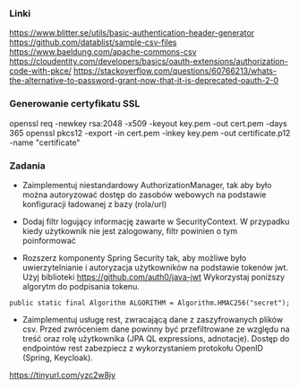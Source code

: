 ### Linki
https://www.blitter.se/utils/basic-authentication-header-generator
https://github.com/datablist/sample-csv-files
https://www.baeldung.com/apache-commons-csv
https://cloudentity.com/developers/basics/oauth-extensions/authorization-code-with-pkce/
https://stackoverflow.com/questions/60766213/whats-the-alternative-to-password-grant-now-that-it-is-deprecated-oauth-2-0

### Generowanie certyfikatu SSL
openssl req -newkey rsa:2048 -x509 -keyout key.pem -out cert.pem -days 365
openssl pkcs12 -export -in cert.pem -inkey key.pem -out certificate.p12 -name "certificate"

### Zadania
- Zaimplementuj niestandardowy AuthorizationManager, tak aby było można autoryzować
  dostęp do zasobów webowych na podstawie konfiguracji ładowanej z bazy (rola/url)

- Dodaj filtr logujący informację zawarte w SecurityContext. W przypadku
kiedy użytkownik nie jest zalogowany, filtr powinien o tym poinformować

- Rozszerz komponenty Spring Security tak, aby możliwe było uwierzytelnianie i autoryzacja
użytkowników na podstawie tokenów jwt. Użyj biblioteki https://github.com/auth0/java-jwt 
Wykorzystaj poniższy algorytm do podpisania tokenu.
```
public static final Algorithm ALGORITHM = Algorithm.HMAC256("secret");
```

- Zaimplementuj usługę rest, zwracającą dane z zaszyfrowanych plików csv. Przed zwróceniem 
dane powinny być przefiltrowane ze względu na treść oraz rolę użytkownika (JPA QL expressions, adnotacje).
Dostęp do endpointów rest zabezpiecz z wykorzystaniem protokołu OpenID (Spring, Keycloak). 



https://tinyurl.com/yzc2w8jy
